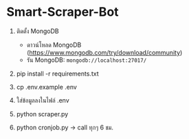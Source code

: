 # Smart-Scraper-Bot

1. ติดตั้ง MongoDB 
    - ดาวน์โหลด MongoDB (https://www.mongodb.com/try/download/community)
    - รัน MongoDB: `mongodb://localhost:27017/`

2. pip install -r requirements.txt

3. cp .env.example .env

4. ใส่ข้อมูลลงในไฟล์ .env

5. python scraper.py   

6. python cronjob.py -> call ทุกๆ 6 ชม.

